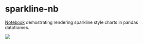 # sparkline-nb

[Notebook](https://github.com/iiSeymour/sparkline-nb/blob/master/sparkline-nb.ipynb) demostrating rendering sparkline style charts in pandas dataframes.

![](https://raw.githubusercontent.com/iiSeymour/sparkline-nb/master/static/sparklines.png)
